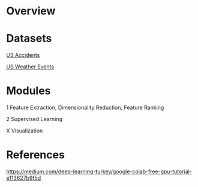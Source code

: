 # Overview

# Datasets

[US Accidents](https://www.kaggle.com/sobhanmoosavi/us-accidents)

[US Weather Events](https://www.kaggle.com/sobhanmoosavi/us-weather-events)

# Modules

1 Feature Extraction, Dimensionality Reduction, Feature Ranking

2 Supervised Learning

X Visualization

# References

https://medium.com/deep-learning-turkey/google-colab-free-gpu-tutorial-e113627b9f5d
